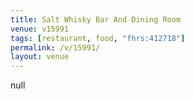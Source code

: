 ```yaml
---
title: Salt Whisky Bar And Dining Room
venue: v15991
tags: [restaurant, food, "fhrs:412718"]
permalink: /v/15991/
layout: venue
---
```

null